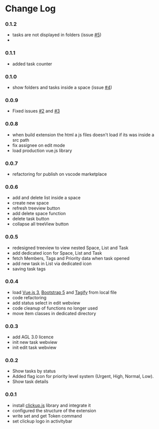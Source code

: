 # Change Log

### 0.1.2

- tasks are not displayed in folders (issue [#5](https://github.com/Edsol/clickup-vscode-extension/issues/5))
-

### 0.1.1

- added task counter

### 0.1.0

- show folders and tasks inside a space (issue [#4](https://github.com/Edsol/clickup-vscode-extension/issues/4))

### 0.0.9

- Fixed issues [#2](https://github.com/Edsol/clickup-vscode-extension/issues/2) and [#3](https://github.com/Edsol/clickup-vscode-extension/issues/3)

### 0.0.8

- when build extension the html a js files doesn't load if its was inside a src path
- fix assignee on edit mode
- load production vue.js library

### 0.0.7

- refactoring for publish on vscode marketplace

### 0.0.6

- add and delete list inside a space
- create new space
- refresh treeview button
- add delete space function
- delete task button
- collapse all treeView button

### 0.0.5

- redesigned treeview to view nested Space, List and Task
- add dedicated icon for Space, List and Task
- fetch Members, Tags and Priority data when task opened
- add new task in List via dedicated icon
- saving task tags

### 0.0.4

- load [Vue.js 3](https://vuejs.org), [Bootstrap 5](https://github.com/twbs/bootstrap) and [Tagify](https://github.com/yairEO/tagify) from local file
- code refactoring
- add status select in edit webview
- code cleanup of functions no longer used
- move item classes in dedicated directory

### 0.0.3

- add AGL 3.0 licence
- init new task webview
- init edit task webview

### 0.0.2

- Show tasks by status
- Added flag icon for priority level system (Urgent, High, Normal, Low).
- Show task details

### 0.0.1

- install [clickup.js](https://github.com/ComfortablyCoding/clickup.js) library and integrate it
- configured the structure of the extension
- write set and get Token command
- set clickup logo in activitybar
